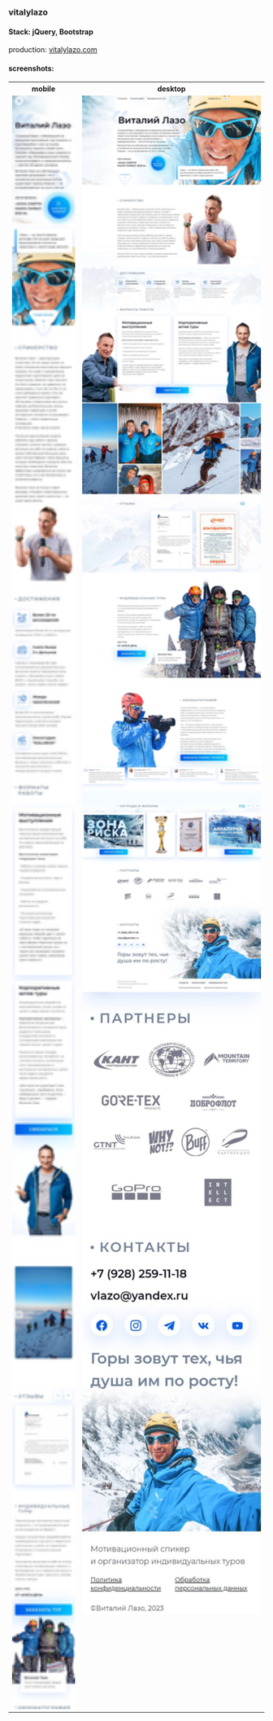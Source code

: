 ### vitalylazo
#### Stack: jQuery, Bootstrap
 production:    [vitalylazo.com](https://vitalylazo.com/)
 
 #### screenshots:
 <table>
   <tr>
    <th>mobile</th>
    <th>desktop</th>
  </tr>
   <tr>
    <td style="vertical-align: top;"><img src="vitalylazo.com_w_320.jpg" width="333"></td>
    <td style="vertical-align: top;"><img src="vitalylazo.com_w_1920.jpg" width="580"><img src="vitalylazo.com_m_footer.jpg" width="570"></td>
  </tr>
 </table>
